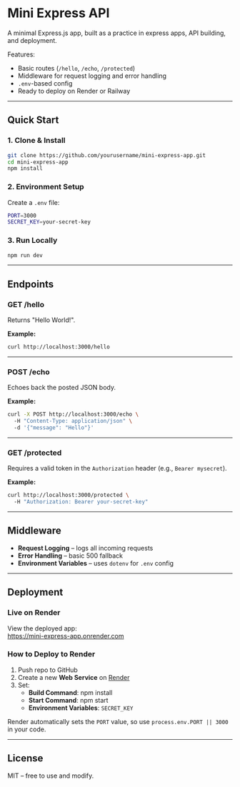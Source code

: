 # Mini Express API

A minimal Express.js app, built as a practice in express apps, API building, and deployment. 

Features:
- Basic routes (`/hello`, `/echo`, `/protected`)
- Middleware for request logging and error handling
- `.env`-based config
- Ready to deploy on Render or Railway

---

## Quick Start

### 1. Clone & Install  
``` bash
git clone https://github.com/yourusername/mini-express-app.git  
cd mini-express-app  
npm install
```

### 2. Environment Setup  
Create a `.env` file:
```bash
PORT=3000  
SECRET_KEY=your-secret-key
```

### 3. Run Locally 
```bash 
npm run dev
```

---

## Endpoints

### GET /hello  
Returns "Hello World!".  

**Example:**  
```bash
curl http://localhost:3000/hello
```

---

### POST /echo  
Echoes back the posted JSON body.

**Example:** 
```bash 
curl -X POST http://localhost:3000/echo \  
  -H "Content-Type: application/json" \  
  -d '{"message": "Hello"}'
```

---

### GET /protected  
Requires a valid token in the `Authorization` header (e.g., `Bearer mysecret`).

**Example:**  
```bash
curl http://localhost:3000/protected \  
  -H "Authorization: Bearer your-secret-key"
```

---

## Middleware

- **Request Logging** – logs all incoming requests
- **Error Handling** – basic 500 fallback
- **Environment Variables** – uses `dotenv` for `.env` config

---

## Deployment

### Live on Render  
View the deployed app:  
https://mini-express-app.onrender.com

### How to Deploy to Render  
1. Push repo to GitHub  
2. Create a new **Web Service** on [Render](https://render.com)  
3. Set:
   - **Build Command**: npm install  
   - **Start Command**: npm start  
   - **Environment Variables**: `SECRET_KEY`

Render automatically sets the `PORT` value, so use `process.env.PORT || 3000` in your code.

---

## License

MIT – free to use and modify.
